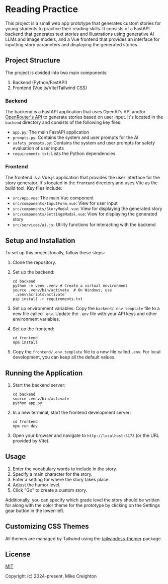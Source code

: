 # Reading Practice

This project is a small web app prototype that generates custom stories for young students to practice their reading skills. It consists of a FastAPI backend that generates text stories and illustrations using generative AI LLMs and image models, and a Vue frontend that provides an interface for inputting story parameters and displaying the generated stories.

## Project Structure

The project is divided into two main components:

1. Backend (Python/FastAPI)
2. Frontend (Vue.js/Vite/Tailwind CSS)

### Backend

The backend is a FastAPI application that uses OpenAI's API and/or [OpenRouter's API](https://openrouter.ai) to generate stories based on user input. It's located in the `backend` directory and consists of the following key files:

- `app.py`: The main FastAPI application
- `prompts.py`: Contains the system and user prompts for the AI
- `safety_prompts.py`: Contains the system and user prompts for safety evaluation of user inputs
- `requirements.txt`: Lists the Python dependencies

### Frontend

The frontend is a Vue.js application that provides the user interface for the story generator. It's located in the `frontend` directory and uses Vite as the build tool. Key files include:

- `src/App.vue`: The main Vue component
- `src/components/InputForm.vue`: View for user input
- `src/components/StoryModal.vue`: View for displaying the generated story
- `src/components/SettingsModal.vue`: View for displaying the generated story
- `src/services/ai.js`: Utility functions for interacting with the backend

## Setup and Installation

To set up this project locally, follow these steps:

1. Clone the repository.

2. Set up the backend:
   ```
   cd backend
   python -m venv .venv # Create a virtual environment
   source .venv/bin/activate  # On Windows, use `.venv\Scripts\activate`
   pip install -r requirements.txt
   ```

3. Set up environment variables:
   Copy the `backend/.env.template` file to a new file called `.env`. Update the `.env` file with your API keys and other environment variables.

4. Set up the frontend:
   ```
   cd frontend
   npm install
   ```

5. Copy the `frontend/.env.template` file to a new file called `.env`. For local development, you can keep all the default values.

## Running the Application

1. Start the backend server:
   ```
   cd backend
   source .venv/bin/activate
   python app.py
   ```

2. In a new terminal, start the frontend development server:
   ```
   cd frontend
   npm run dev
   ```

3. Open your browser and navigate to `http://localhost:5173` (or the URL provided by Vite).

## Usage

1. Enter the vocabulary words to include in the story.
2. Specify a main character for the story.
3. Enter a setting for where the story takes place.
4. Adjust the humor level.
5. Click "Go" to create a custom story.

Additionally, you can specify which grade level the story should be written for along with the color theme for the prototype by clicking on the Settings gear button in the lower-left.

## Customizing CSS Themes

All themes are managed by Tailwind using the [tailwindcss-themer](https://github.com/RyanClementsHax/tailwindcss-themer?tab=readme-ov-file) package.

## License

[MIT](https://opensource.org/licenses/MIT)

Copyright (c) 2024-present, Mike Creighton
